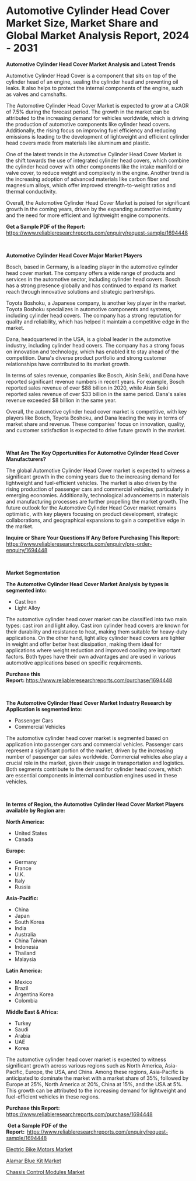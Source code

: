 <p><h1>Automotive Cylinder Head Cover Market Size, Market Share and Global Market Analysis Report, 2024 - 2031</h1></p><p><strong>Automotive Cylinder Head Cover Market Analysis and Latest Trends</strong></p>
<p><p>Automotive Cylinder Head Cover is a component that sits on top of the cylinder head of an engine, sealing the cylinder head and preventing oil leaks. It also helps to protect the internal components of the engine, such as valves and camshafts.</p><p>The Automotive Cylinder Head Cover Market is expected to grow at a CAGR of 7.5% during the forecast period. The growth in the market can be attributed to the increasing demand for vehicles worldwide, which is driving the production of automotive components like cylinder head covers. Additionally, the rising focus on improving fuel efficiency and reducing emissions is leading to the development of lightweight and efficient cylinder head covers made from materials like aluminum and plastic.</p><p>One of the latest trends in the Automotive Cylinder Head Cover Market is the shift towards the use of integrated cylinder head covers, which combine the cylinder head cover with other components like the intake manifold or valve cover, to reduce weight and complexity in the engine. Another trend is the increasing adoption of advanced materials like carbon fiber and magnesium alloys, which offer improved strength-to-weight ratios and thermal conductivity.</p><p>Overall, the Automotive Cylinder Head Cover Market is poised for significant growth in the coming years, driven by the expanding automotive industry and the need for more efficient and lightweight engine components.</p></p>
<p><strong>Get a Sample PDF of the Report:&nbsp;</strong> <a href="https://www.reliableresearchreports.com/enquiry/request-sample/1694448">https://www.reliableresearchreports.com/enquiry/request-sample/1694448</a></p>
<p>&nbsp;</p>
<p><strong>Automotive Cylinder Head Cover Major Market Players</strong></p>
<p><p>Bosch, based in Germany, is a leading player in the automotive cylinder head cover market. The company offers a wide range of products and services in the automotive sector, including cylinder head covers. Bosch has a strong presence globally and has continued to expand its market reach through innovative solutions and strategic partnerships.</p><p>Toyota Boshoku, a Japanese company, is another key player in the market. Toyota Boshoku specializes in automotive components and systems, including cylinder head covers. The company has a strong reputation for quality and reliability, which has helped it maintain a competitive edge in the market.</p><p>Dana, headquartered in the USA, is a global leader in the automotive industry, including cylinder head covers. The company has a strong focus on innovation and technology, which has enabled it to stay ahead of the competition. Dana's diverse product portfolio and strong customer relationships have contributed to its market growth.</p><p>In terms of sales revenue, companies like Bosch, Aisin Seiki, and Dana have reported significant revenue numbers in recent years. For example, Bosch reported sales revenue of over $88 billion in 2020, while Aisin Seiki reported sales revenue of over $33 billion in the same period. Dana's sales revenue exceeded $8 billion in the same year.</p><p>Overall, the automotive cylinder head cover market is competitive, with key players like Bosch, Toyota Boshoku, and Dana leading the way in terms of market share and revenue. These companies' focus on innovation, quality, and customer satisfaction is expected to drive future growth in the market.</p></p>
<p>&nbsp;</p>
<p><strong>What Are The Key Opportunities For Automotive Cylinder Head Cover Manufacturers?</strong></p>
<p><p>The global Automotive Cylinder Head Cover market is expected to witness a significant growth in the coming years due to the increasing demand for lightweight and fuel-efficient vehicles. The market is also driven by the rising production of passenger cars and commercial vehicles, particularly in emerging economies. Additionally, technological advancements in materials and manufacturing processes are further propelling the market growth. The future outlook for the Automotive Cylinder Head Cover market remains optimistic, with key players focusing on product development, strategic collaborations, and geographical expansions to gain a competitive edge in the market.</p></p>
<p><strong>Inquire or Share Your Questions If Any Before Purchasing This Report:</strong> <a href="https://www.reliableresearchreports.com/enquiry/pre-order-enquiry/1694448">https://www.reliableresearchreports.com/enquiry/pre-order-enquiry/1694448</a></p>
<p>&nbsp;</p>
<p><strong>Market Segmentation</strong></p>
<p><strong>The Automotive Cylinder Head Cover Market Analysis by types is segmented into:</strong></p>
<p><ul><li>Cast Iron</li><li>Light Alloy</li></ul></p>
<p><p>The automotive cylinder head cover market can be classified into two main types: cast iron and light alloy. Cast iron cylinder head covers are known for their durability and resistance to heat, making them suitable for heavy-duty applications. On the other hand, light alloy cylinder head covers are lighter in weight and offer better heat dissipation, making them ideal for applications where weight reduction and improved cooling are important factors. Both types have their own advantages and are used in various automotive applications based on specific requirements.</p></p>
<p><strong>Purchase this Report:&nbsp;</strong><a href="https://www.reliableresearchreports.com/purchase/1694448">https://www.reliableresearchreports.com/purchase/1694448</a></p>
<p>&nbsp;</p>
<p><strong>The Automotive Cylinder Head Cover Market Industry Research by Application is segmented into:</strong></p>
<p><ul><li>Passenger Cars</li><li>Commercial Vehicles</li></ul></p>
<p><p>The automotive cylinder head cover market is segmented based on application into passenger cars and commercial vehicles. Passenger cars represent a significant portion of the market, driven by the increasing number of passenger car sales worldwide. Commercial vehicles also play a crucial role in the market, given their usage in transportation and logistics. Both segments contribute to the demand for cylinder head covers, which are essential components in internal combustion engines used in these vehicles.</p></p>
<p>&nbsp;</p>
<p><strong>In terms of Region, the Automotive Cylinder Head Cover Market Players available by Region are:</strong></p>
<p>
    <p> <strong> North America: </strong>
        <ul>
            <li>United States</li>
            <li>Canada</li>
        </ul>
        </p> 
    <p> <strong> Europe: </strong>
        <ul>
            <li>Germany</li>
            <li>France</li>
            <li>U.K.</li>
            <li>Italy</li>
            <li>Russia</li>
        </ul>
        </p> 
    <p> <strong> Asia-Pacific: </strong>
        <ul>
            <li>China</li>
            <li>Japan</li>
            <li>South Korea</li>
            <li>India</li>
            <li>Australia</li>
            <li>China Taiwan</li>
            <li>Indonesia</li>
            <li>Thailand</li>
            <li>Malaysia</li>
        </ul>
        </p> 
    <p> <strong> Latin America: </strong>
        <ul>
            <li>Mexico</li>
            <li>Brazil</li>
            <li>Argentina Korea</li>
            <li>Colombia</li>
        </ul>
        </p> 
    <p> <strong> Middle East & Africa: </strong>
        <ul>
            <li>Turkey</li>
            <li>Saudi</li>
            <li>Arabia</li>
            <li>UAE</li>
            <li>Korea</li>
        </ul>
    </p>
    </p>
<p><p>The automotive cylinder head cover market is expected to witness significant growth across various regions such as North America, Asia-Pacific, Europe, the USA, and China. Among these regions, Asia-Pacific is anticipated to dominate the market with a market share of 35%, followed by Europe at 25%, North America at 20%, China at 15%, and the USA at 5%. This growth can be attributed to the increasing demand for lightweight and fuel-efficient vehicles in these regions.</p></p>
<p><strong>Purchase this Report: </strong><a href="https://www.reliableresearchreports.com/purchase/1694448">https://www.reliableresearchreports.com/purchase/1694448</a></p>
<p>&nbsp;<strong>Get a Sample PDF of the Report:&nbsp;&nbsp;</strong><a href="https://www.reliableresearchreports.com/enquiry/request-sample/1694448">https://www.reliableresearchreports.com/enquiry/request-sample/1694448</a></p>
<p><strong></strong></p>
<p><p><a href="https://github.com/jsmusil/Market-Research-Report-List-2/blob/main/electric-bike-motors-market.md">Electric Bike Motors Market</a></p><p><a href="https://github.com/Krish2023na/Market-Research-Report-List-3/blob/main/alamar-blue-kit-market.md">Alamar Blue Kit Market</a></p><p><a href="https://github.com/bmorecock/Market-Research-Report-List-2/blob/main/chassis-control-modules-market.md">Chassis Control Modules Market</a></p></p>